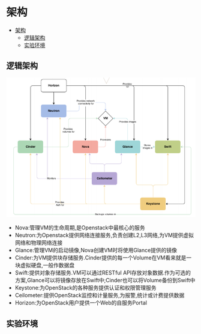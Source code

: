 # 架构

<!-- TOC -->

- [架构](#架构)
    - [逻辑架构](#逻辑架构)
    - [实验环境](#实验环境)

<!-- /TOC -->

## 逻辑架构

![architecture](images/architecture.png)

- Nova:管理VM的生命周期,是Openstack中最核心的服务
- Neutron:为Openstack提供网络连接服务,负责创建L2,L3网络,为VM提供虚拟网络和物理网络连接
- Glance:管理VM的启动镜像,Nova创建VM时将使用Glance提供的镜像
- Cinder:为VM提供块存储服务.Cinder提供的每一个Volume在VM看来就是一块虚拟硬盘,一般作数据盘
- Swift:提供对象存储服务.VM可以通过RESTful API存放对象数据.作为可选的方案,Glance可以将镜像存放在Swift中;Cinder也可以将Volume备份到Swift中
- Keystone:为OpenStack的各种服务提供认证和权限管理服务
- Ceilometer:提供OpenStack监控和计量服务,为报警,统计或计费提供数据
- Horizon:为OpenStack用户提供一个Web的自服务Portal

## 实验环境

